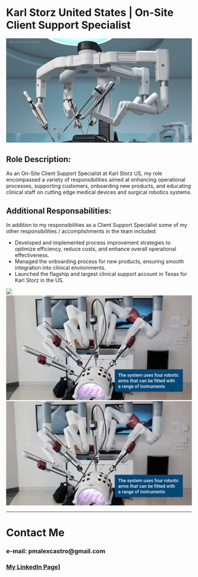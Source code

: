 # Karl Storz United States | On-Site Client Support Specialist  

<img src="images/davinci.jpg?raw=true"/>

## __Role Description__: 

As an On-Site Client Support Specialist at Karl Storz US, my role encompassed a variety of responsibilities aimed at enhancing operational processes, supporting customers, onboarding new products, and educating clinical staff on cutting edge medical devices and surgical robotics systems. 

## __Additional Responsabilities__:

In addition to my responsibilities as a Client Support Specialist some of my other responsibilities / accomplishments in the team included:

* Developed and implemented process improvement strategies to optimize efficiency, reduce costs, and enhance overall operational effectiveness.
* Managed the onboarding process for new products, ensuring smooth integration into clinical environments.
* Launched the flagship and largest clinical support account in Texas for Karl Storz in the US.

<img src="images/Storz1.jpg?raw=true"/>

<img src="images/davinci2.jpg?raw=true"/>

<img src="images/davinci2.jpg?raw=true"/>




---
# Contact Me

### __e-mail: pmalexcastro@gmail.com__
### [My LinkedIn Page](https://www.linkedin.com/in/castro-alex-/)]
